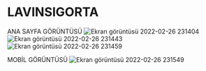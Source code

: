 # LAVINSIGORTA
ANA SAYFA GÖRÜNTÜSÜ
![Ekran görüntüsü 2022-02-26 231404](https://user-images.githubusercontent.com/56641974/155857910-ab4c16a7-e779-47e0-8682-a7d0c2b380a1.png)
![Ekran görüntüsü 2022-02-26 231443](https://user-images.githubusercontent.com/56641974/155857954-079425f3-5859-496a-a9fe-f2e54be432c9.png)
![Ekran görüntüsü 2022-02-26 231459](https://user-images.githubusercontent.com/56641974/155857961-aa143555-c0b2-4d78-926c-f7e6602c90fe.png)


MOBİL GÖRÜNTÜSÜ
![Ekran görüntüsü 2022-02-26 231549](https://user-images.githubusercontent.com/56641974/155857974-5fa97a2c-ea92-4382-b031-6389cfd4f476.png)


